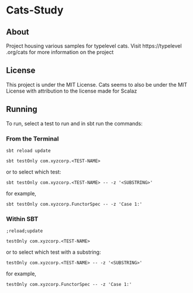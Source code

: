 # Cats-Study

## About

Project housing various samples for typelevel cats.  Visit https://typelevel
.org/cats for more information on the project

## License

This project is under the MIT License.  Cats seems to also be under the MIT 
License with attribution to the license made for Scalaz

## Running

To run, select a test to run and in sbt run the commands:

### From the Terminal

`sbt reload update`

`sbt testOnly com.xyzcorp.<TEST-NAME>`

or to select which test:

`sbt testOnly com.xyzcorp.<TEST-NAME> -- -z '<SUBSTRING>'`

for example,

`sbt testOnly com.xyzcorp.FunctorSpec -- -z 'Case 1:'`

### Within SBT

`;reload;update`

`testOnly com.xyzcorp.<TEST-NAME>`

or to select which test with a substring:

`testOnly com.xyzcorp.<TEST-NAME> -- -z '<SUBSTRING>'`

for example,

`testOnly com.xyzcorp.FunctorSpec -- -z 'Case 1:'`
